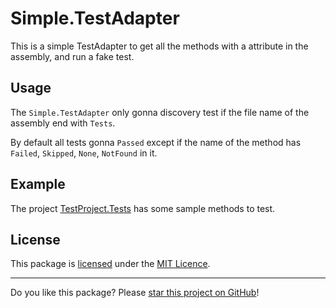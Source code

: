 # Simple.TestAdapter

This is a simple TestAdapter to get all the methods with a attribute in the assembly, and run a fake test.

## Usage

The `Simple.TestAdapter` only gonna discovery test if the file name of the assembly end with `Tests`.

By default all tests gonna `Passed` except if the name of the method has `Failed`, `Skipped`, `None`, `NotFound` in it.

## Example

The project [TestProject.Tests](TestProject.Tests) has some sample methods to test.

## License

This package is [licensed](LICENSE) under the [MIT Licence](https://en.wikipedia.org/wiki/MIT_License).

---

Do you like this package? Please [star this project on GitHub](../../stargazers)!